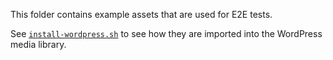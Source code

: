 This folder contains example assets that are used for E2E tests.

See [`install-wordpress.sh`](../../../../bin/local-env/install-wordpress.sh) to see how they are imported into the WordPress media library.
